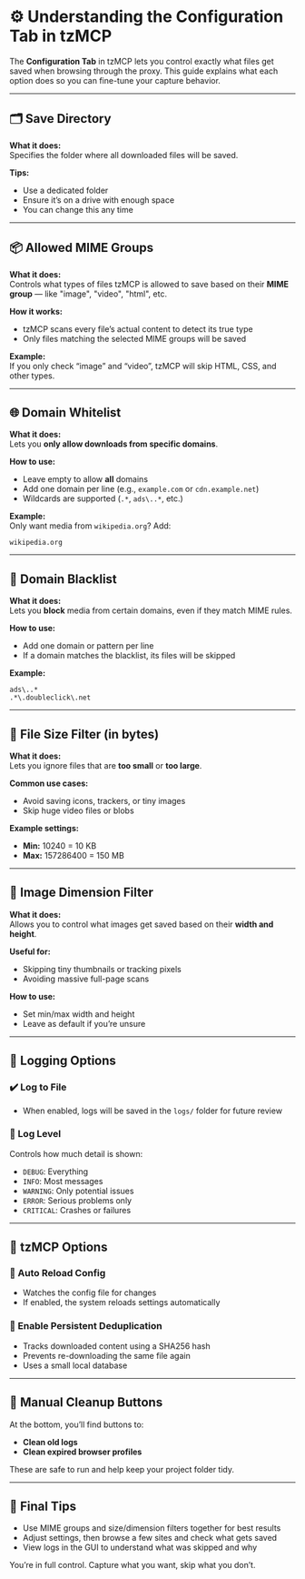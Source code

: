 # ⚙️ Understanding the Configuration Tab in tzMCP

The **Configuration Tab** in tzMCP lets you control exactly what files get saved when browsing through the proxy. This guide explains what each option does so you can fine-tune your capture behavior.

---

## 🗂️ Save Directory

**What it does:**  
Specifies the folder where all downloaded files will be saved.

**Tips:**
- Use a dedicated folder
- Ensure it’s on a drive with enough space
- You can change this any time

---

## 📦 Allowed MIME Groups

**What it does:**  
Controls what types of files tzMCP is allowed to save based on their **MIME group** — like "image", "video", "html", etc.

**How it works:**
- tzMCP scans every file’s actual content to detect its true type
- Only files matching the selected MIME groups will be saved

**Example:**  
If you only check “image” and “video”, tzMCP will skip HTML, CSS, and other types.

---

## 🌐 Domain Whitelist

**What it does:**  
Lets you **only allow downloads from specific domains**.

**How to use:**
- Leave empty to allow **all** domains
- Add one domain per line (e.g., `example.com` or `cdn.example.net`)
- Wildcards are supported (`.*`, `ads\..*`, etc.)

**Example:**  
Only want media from `wikipedia.org`? Add:
```
wikipedia.org
```

---

## 🚫 Domain Blacklist

**What it does:**  
Lets you **block** media from certain domains, even if they match MIME rules.

**How to use:**
- Add one domain or pattern per line
- If a domain matches the blacklist, its files will be skipped

**Example:**
```
ads\..*
.*\.doubleclick\.net
```

---

## 📏 File Size Filter (in bytes)

**What it does:**  
Lets you ignore files that are **too small** or **too large**.

**Common use cases:**
- Avoid saving icons, trackers, or tiny images
- Skip huge video files or blobs

**Example settings:**
- **Min:** 10240 = 10 KB
- **Max:** 157286400 = 150 MB

---

## 📐 Image Dimension Filter

**What it does:**  
Allows you to control what images get saved based on their **width and height**.

**Useful for:**
- Skipping tiny thumbnails or tracking pixels
- Avoiding massive full-page scans

**How to use:**
- Set min/max width and height
- Leave as default if you’re unsure

---

## 📓 Logging Options

### ✔️ Log to File

- When enabled, logs will be saved in the `logs/` folder for future review

### 🧠 Log Level

Controls how much detail is shown:
- `DEBUG`: Everything
- `INFO`: Most messages
- `WARNING`: Only potential issues
- `ERROR`: Serious problems only
- `CRITICAL`: Crashes or failures

---

## 🧪 tzMCP Options

### 🔁 Auto Reload Config

- Watches the config file for changes
- If enabled, the system reloads settings automatically

### 🧬 Enable Persistent Deduplication

- Tracks downloaded content using a SHA256 hash
- Prevents re-downloading the same file again
- Uses a small local database

---

## 🧹 Manual Cleanup Buttons

At the bottom, you’ll find buttons to:
- **Clean old logs**
- **Clean expired browser profiles**

These are safe to run and help keep your project folder tidy.

---

## 🧠 Final Tips

- Use MIME groups and size/dimension filters together for best results
- Adjust settings, then browse a few sites and check what gets saved
- View logs in the GUI to understand what was skipped and why

You’re in full control. Capture what you want, skip what you don’t.

